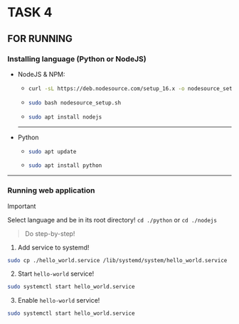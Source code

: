 # TASK 4

## FOR RUNNING

### Installing language (Python or NodeJS)

- NodeJS & NPM:

  - ```bash
    curl -sL https://deb.nodesource.com/setup_16.x -o nodesource_setup.sh
    ```

  - ```bash
    sudo bash nodesource_setup.sh
    ```

  - ```bash
    sudo apt install nodejs
    ```

  ***

- Python

  - ```bash
    sudo apt update
    ```

  - ```bash
    sudo apt install python
    ```

---

### Running web application

> [!IMPORTANT]
> Select language and be in its root directory! `cd ./python` or `cd ./nodejs`

> Do step-by-step!

1. Add service to systemd!

```bash
sudo cp ./hello_world.service /lib/systemd/system/hello_world.service
```

2. Start `hello-world` service!

```bash
sudo systemctl start hello_world.service
```

3. Enable `hello-world` service!

```bash
sudo systemctl start hello_world.service
```

